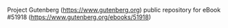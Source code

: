 Project Gutenberg (https://www.gutenberg.org) public repository for
eBook #51918 (https://www.gutenberg.org/ebooks/51918)
